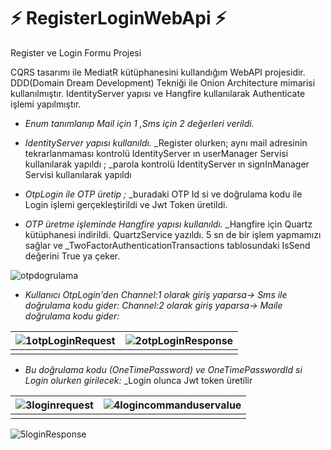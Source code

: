 # ⚡ RegisterLoginWebApi ⚡

Register ve Login Formu Projesi

CQRS tasarımı ile MediatR kütüphanesini kullandığım WebAPI projesidir.
DDD(Domain Dream Development) Tekniği ile Onion Architecture mimarisi kullanılmıştır.
IdentityServer yapısı ve Hangfire kullanılarak Authenticate işlemi yapılmıştır.

-   _Enum tanımlanıp Mail için 1 ,Sms için 2 değerleri verildi._

-   _IdentityServer yapısı kullanıldı._
    _Register olurken; aynı mail adresinin tekrarlanmaması kontrolü IdentityServer ın userManager Servisi kullanılarak yapıldı
                     ; _parola kontrolü IdentityServer ın signInManager Servisi kullanılarak yapıldı
    
-   _OtpLogin ile OTP üretip ;_
    _buradaki OTP Id si ve doğrulama kodu ile Login işlemi gerçekleştirildi ve Jwt Token üretildi.

-   _OTP üretme işleminde Hangfire yapısı kullanıldı._
    _Hangfire için Quartz kütüphanesi indirildi. QuartzService yazıldı. 5 sn de bir işlem yapmamızı sağlar ve 
    _TwoFactorAuthenticationTransactions tablosundaki IsSend değerini True ya çeker.


![otpdogrulama](https://github.com/ysnesra/RegisterLoginWebApi/assets/104023688/7aa9e7e9-ede6-45ba-910f-173369fbe5ea)

-   _Kullanıcı OtpLogin'den Channel:1 olarak giriş yaparsa-> Sms ile doğrulama kodu gider:_
                       _Channel:2 olarak giriş yaparsa-> Maile doğrulama kodu gider:_



|![1otpLoginRequest](https://github.com/ysnesra/RegisterLoginWebApi/assets/104023688/28366b8b-0192-4f5f-a7fc-71cb351c8f28)  |![2otpLoginResponse](https://github.com/ysnesra/RegisterLoginWebApi/assets/104023688/421d76de-28aa-494d-88ed-b7d3cd90224e) |
|--|--|
|  |  |

-   _Bu doğrulama kodu (OneTimePassword) ve OneTimePasswordId si Login olurken girilecek:_
    _Login olunca Jwt token üretilir
    
|![3loginrequest](https://github.com/ysnesra/RegisterLoginWebApi/assets/104023688/a3f37d3e-0bc2-4e93-89a6-672750fe5b36)  |![4logincommanduservalue](https://github.com/ysnesra/RegisterLoginWebApi/assets/104023688/3b3f5b31-1881-4d1b-bdf4-fc02143d4cdb) |
|--|--|
|  |  |

![5loginResponse](https://github.com/ysnesra/RegisterLoginWebApi/assets/104023688/43dea836-3275-4eba-9cae-e2fe927927ef)

